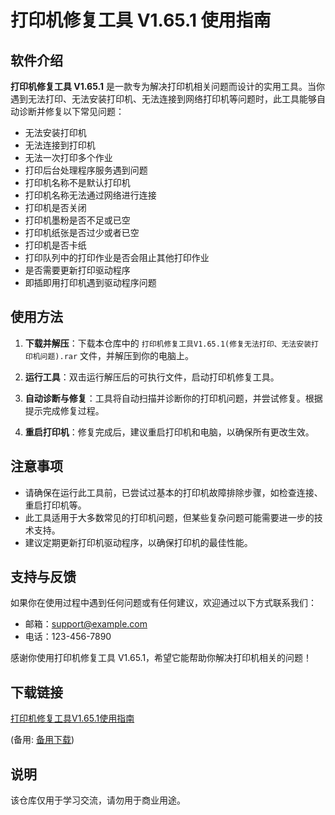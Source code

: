 # 打印机修复工具 V1.65.1 使用指南

## 软件介绍

**打印机修复工具 V1.65.1** 是一款专为解决打印机相关问题而设计的实用工具。当你遇到无法打印、无法安装打印机、无法连接到网络打印机等问题时，此工具能够自动诊断并修复以下常见问题：

- 无法安装打印机
- 无法连接到打印机
- 无法一次打印多个作业
- 打印后台处理程序服务遇到问题
- 打印机名称不是默认打印机
- 打印机名称无法通过网络进行连接
- 打印机是否关闭
- 打印机墨粉是否不足或已空
- 打印机纸张是否过少或者已空
- 打印机是否卡纸
- 打印队列中的打印作业是否会阻止其他打印作业
- 是否需要更新打印驱动程序
- 即插即用打印机遇到驱动程序问题

## 使用方法

1. **下载并解压**：下载本仓库中的 `打印机修复工具V1.65.1(修复无法打印、无法安装打印机问题).rar` 文件，并解压到你的电脑上。

2. **运行工具**：双击运行解压后的可执行文件，启动打印机修复工具。

3. **自动诊断与修复**：工具将自动扫描并诊断你的打印机问题，并尝试修复。根据提示完成修复过程。

4. **重启打印机**：修复完成后，建议重启打印机和电脑，以确保所有更改生效。

## 注意事项

- 请确保在运行此工具前，已尝试过基本的打印机故障排除步骤，如检查连接、重启打印机等。
- 此工具适用于大多数常见的打印机问题，但某些复杂问题可能需要进一步的技术支持。
- 建议定期更新打印机驱动程序，以确保打印机的最佳性能。

## 支持与反馈

如果你在使用过程中遇到任何问题或有任何建议，欢迎通过以下方式联系我们：

- 邮箱：support@example.com
- 电话：123-456-7890

感谢你使用打印机修复工具 V1.65.1，希望它能帮助你解决打印机相关的问题！

## 下载链接
[打印机修复工具V1.65.1使用指南](https://pan.quark.cn/s/9dc531be8f35) 

(备用: [备用下载](https://pan.baidu.com/s/1qCtT2iBja7GLhYm7Dh8u0Q?pwd=1234))

## 说明

该仓库仅用于学习交流，请勿用于商业用途。
